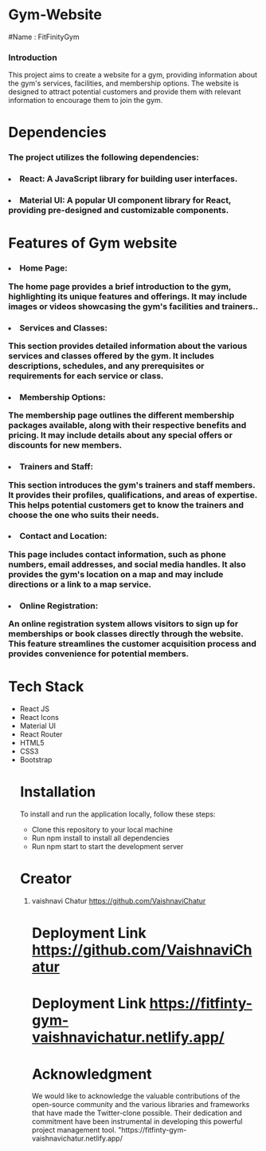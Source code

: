 # Gym-Website
#Name : FitFinityGym

<h3>Introduction</h3>
This project aims to create a website for a gym, providing information about the gym's services, facilities, and membership options. The website is designed to attract potential customers and provide them with relevant information to encourage them to join the gym.


# Dependencies
<h3>The project utilizes the following dependencies:</h3>
<h3><li>React: A JavaScript library for building user interfaces.</h3></li>
<h3><li>Material UI: A popular UI component library for React, providing pre-designed and customizable components.</h3></li>

<h1>Features of Gym website</h1>
<h3><li>Home Page:</li>
 <p> The home page provides a brief introduction to the gym, highlighting its unique features and offerings. It may include images or videos showcasing the gym's facilities and trainers..</p></h3>
<h3><li>Services and Classes:</li><p> This section provides detailed information about the various services and classes offered by the gym. It includes descriptions, schedules, and any prerequisites or requirements for each service or class.</p></h3>
<h3><li>Membership Options:</li> <p>The membership page outlines the different membership packages available, along with their respective benefits and pricing. It may include details about any special offers or discounts for new members.</p></h3>
<h3><li>Trainers and Staff:</li> <p> This section introduces the gym's trainers and staff members. It provides their profiles, qualifications, and areas of expertise. This helps potential customers get to know the trainers and choose the one who suits their needs.</p></h3>
<h3><li>Contact and Location: </li> <p>This page includes contact information, such as phone numbers, email addresses, and social media handles. It also provides the gym's location on a map and may include directions or a link to a map service.</p></h3>
<h3><li>Online Registration:</li> <p> An online registration system allows visitors to sign up for memberships or book classes directly through the website. This feature streamlines the customer acquisition process and provides convenience for potential members.</p></h3>


 <h1> Tech Stack </h1>
 <ul>
  <li>React JS</li>
  <li>React Icons</li>
  <li>Material UI</li>
  <li>React Router</li>
  <li>HTML5</li>
  <li>CSS3</li>
    <li>Bootstrap</li>
  <h1>Installation</h1>
To install and run the application locally, follow these steps:
<ul>
<li>Clone this repository to your local machine</li>
<li>Run npm install to install all dependencies</li>
<li>Run npm start to start the development server</li>
</ul>
  <h1>Creator</h1>
<ol>

<li> vaishnavi Chatur <a href="https://github.com/VaishnaviChatur"> https://github.com/VaishnaviChatur</a></li>

 <h1>Deployment Link <a href="# Twitter-Clone
This is a Twitter clone project that aims to replicate some of the basic functionalities of the Twitter platform. It provides a platform for users to post tweets, follow other users, and engage in conversations.


 <h1> Tech Stack </h1>
 <ul>
  <li>React JS</li>
  <li>React Icons</li>
  <li>Material UI</li>
  <li>React Router</li>
  <li>React Redux</li>
  <li>Redux Toolkit</li>
  <h1>Installation</h1>
To install and run the application locally, follow these steps:
<ul>
<li>Clone this repository to your local machine</li>
<li>Run npm install to install all dependencies</li>
<li>Run npm start to start the development server</li>
</ul>
  <h1>Contribution</h1>
<ol>

<li> vaishnavi Chatur <a href="https://github.com/VaishnaviChatur"> https://github.com/VaishnaviChatur</a></li>

 <h1>Deployment Link <a href="https://fitfinty-gym-vaishnavichatur.netlify.app/">https://fitfinty-gym-vaishnavichatur.netlify.app/</a> </h1>
  <h1>Acknowledgment</h1>
  We would like to acknowledge the valuable contributions of the open-source community and the various libraries and frameworks that have made the Twitter-clone possible. Their dedication and commitment have been instrumental in developing this powerful project management tool.
"https://fitfinty-gym-vaishnavichatur.netlify.app/</a> </h1>
 
